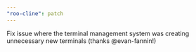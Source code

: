 ```yaml
---
"roo-cline": patch
---
```


Fix issue where the terminal management system was creating unnecessary new terminals (thanks @evan-fannin!)
